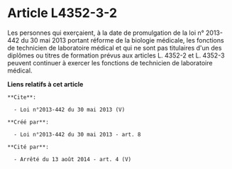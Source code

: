 # Article L4352-3-2

Les personnes qui exerçaient, à la date de promulgation de la loi n° 2013-442 du 30 mai 2013 portant réforme de la biologie
médicale, les fonctions de technicien de laboratoire médical et qui ne sont pas titulaires d'un des diplômes ou titres de
formation prévus aux articles L. 4352-2 et L. 4352-3 peuvent continuer à exercer les fonctions de technicien de laboratoire
médical.

**Liens relatifs à cet article**

	**Cite**:

	  - Loi n°2013-442 du 30 mai 2013 (V)

	**Créé par**:

	  - Loi n°2013-442 du 30 mai 2013 - art. 8

	**Cité par**:

	  - Arrêté du 13 août 2014 - art. 4 (V)
